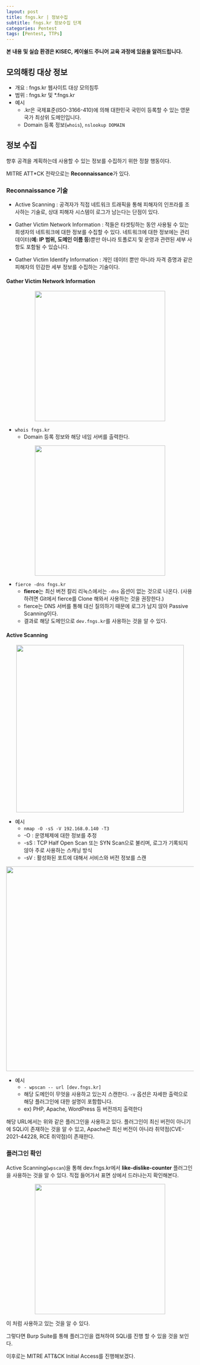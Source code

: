 ```yaml
---
layout: post
title: fngs.kr | 정보수집
subtitle: fngs.kr 정보수집 단계
categories: Pentest
tags: [Pentest, TTPs]
---
```


**본 내용 및 실습 환경은 KISEC, 케이쉴드 주니어 교육 과정에 있음을 알려드립니다.**

## 모의해킹 대상 정보

* 개요 : fngs.kr 웹사이트 대상 모의침투
* 범위 : fngs.kr 및 *.fngs.kr
* 예시
  * .kr은 국제표준(ISO-3166-410)에 의해 대한민국 국민이 등록할 수 있는 영문 국가 최상위 도메인입니다.
  * Domain 등록 정보(`whois`), `nslookup DOMAIN`

## 정보 수집

향후 공격을 계획하는데 사용할 수 있는 정보를 수집하기 위한 정찰 행동이다.

MITRE ATT*CK 전략으로는 **Reconnaissance**가 있다.

### Reconnaissance 기술

* Active Scanning : 공격자가 직접 네트워크 트래픽을 통해 피해자의 인프라를 조사하는 기술로, 상대 피해자 시스템이 로그가 남는다는 단점이 있다.

* Gather Victim Network Information : 적들은 타겟팅하는 동안 사용될 수 있는 희생자의 네트워크에 대한 정보를 수집할 수 있다. 네트워크에 대한 정보에는 관리 데이터(**예: IP 범위, 도메인 이름 등**)뿐만 아니라 토폴로지 및 운영과 관련된 세부 사항도 포함될 수 있습니다.

* Gather Victim Identify Information : 개인 데이터 뿐만 아니라 자격 증명과 같은 피해자의 민감한 세부 정보를 수집하는 기술이다.

#### Gather Victim Network Information

<p align="center">
<img src ="https://user-images.githubusercontent.com/78135526/182541562-41f17265-4213-48f3-9622-6dde3fddb7ae.png" width = 350>
</p>

* `whois fngs.kr` 
  * Domain 등록 정보와 해당 네임 서버를 출력한다.

<p align="center">
<img src ="https://user-images.githubusercontent.com/78135526/182542176-4cd94200-09f5-499a-a958-0e0ee888d0be.png" width = 350>
</p>

* `fierce -dns fngs.kr`
  * **fierce**는 최신 버전 칼리 리눅스에서는 `-dns` 옵션이 없는 것으로 나온다. (사용하려면 Git에서 fierce를 Clone 해와서 사용하는 것을 권장한다.)
  * fierce는 DNS 서버를 통해 대신 질의하기 때문에 로그가 남지 않아 Passive Scanning이다.
  * 결과로 해당 도메인으로 `dev.fngs.kr`를 사용하는 것을 알 수 있다.

#### Active Scanning

<p align="center">
<img src ="https://user-images.githubusercontent.com/78135526/182734338-004441d4-ce73-4f15-af76-4e1a8ca8812a.png" width = 450>
</p>

* 예시
  * `nmap -O -sS -V 192.168.0.140 -T3`
  * -O : 운영체제에 대한 정보를 추정
  * -sS : TCP Half Open Scan 또는 SYN Scan으로 불리며, 로그가 기록되지 않아 주로 사용하는 스캐닝 방식
  * -sV : 활성화된 포트에 대해서 서비스와 버전 정보를 스캔

<p align="center">
<img src ="https://user-images.githubusercontent.com/78135526/182383656-f0fdf178-2ea9-4976-890f-a6a4ffe60148.png" width = 550>
</p>

* 예시
  * `- wpscan -- url [dev.fngs.kr]`
  * 해당 도메인이 무엇을 사용하고 있는지 스캔한다. `-v` 옵션은 자세한 출력으로 해당 플러그인에 대한 설명이 포함합니다.
  * ex) PHP, Apache, WordPress 등 버전까지 출력한다

해당 URL에서는 위와 같은 플러그인을 사용하고 있다. 플러그인이 최신 버전이 아니기에 SQLi이 존재하는 것을 알 수 있고, Apache은 최신 버전이 아니라 취약점(CVE-2021-44228, RCE 취약점)이 존재한다.

### 플러그인 확인

Active Scanning(`wpscan`)을 통해 dev.fngs.kr에서 **like-dislike-counter** 플러그인을 사용하는 것을 알 수 있다. 직접 들어가서 표면 상에서 드러나는지 확인해본다.

<p align="center">
<img src ="https://user-images.githubusercontent.com/78135526/182546195-28a9cd91-61bd-4799-af4e-bd8399fcfad8.png" width = 350>
</p>

이 처럼 사용하고 있는 것을 알 수 있다.

그렇다면 Burp Suite를 통해 플러그인을 캡쳐하여 SQLi를 진행 할 수 있을 것을 보인다.

이후로는 MITRE ATT&CK Initial Access를 진행해보겠다.